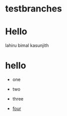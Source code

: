 # testbranches
# Hello
lahiru 
bimal 
kasunjith

# hello

* one
* two 
* three

* [four](https://www.nasa.gov)
